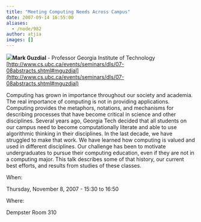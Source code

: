 ```yaml
---
title: "Meeting Computing Needs Across Campus"
date: 2007-09-14 16:55:00
aliases:
  - /node/982
author: atjia
images: []
---
```


![](https://www.cs.ubc.ca/events/seminars/dls/07-08images/mguzdial.jpg)**Mark Guzdial** - Professor Georgia Institute of Technology
[http://www.cs.ubc.ca/events/seminars/dls/07-08abstracts.shtml#mguzdial](http://www.cs.ubc.ca/events/seminars/dls/07-08abstracts.shtml#mguzdial)

Computing has grown in importance throughout our society and academia. The real importance of computing is not in providing applications. Computing provides the metaphors, notations, and mechanisms for describing processes that have become critical in science and other disciplines. Several years ago, Georgia Tech decided that all students on our campus need to become computationally literate and able to use algorithmic thinking in their disciplines. In the last decade, we have struggled to make that work. We have learned how computing is valued and used in different disciplines. Our challenge has been to motivate undergraduates to pursue their computing education, even if they are not in a computing major. This talk describes some of that history, our current best efforts, and results from studies of these classes.

When: 

Thursday, November 8, 2007 - 15:30 to 16:50

Where: 

Dempster Room 310
